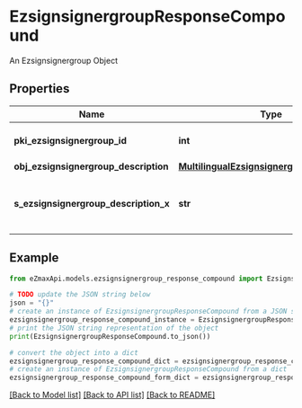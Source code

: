 # EzsignsignergroupResponseCompound

An Ezsignsignergroup Object

## Properties

Name | Type | Description | Notes
------------ | ------------- | ------------- | -------------
**pki_ezsignsignergroup_id** | **int** | The unique ID of the Ezsignsignergroup | 
**obj_ezsignsignergroup_description** | [**MultilingualEzsignsignergroupDescription**](MultilingualEzsignsignergroupDescription.md) |  | 
**s_ezsignsignergroup_description_x** | **str** | The Description of the Ezsignsignergroup in the language of the requester | [optional] 

## Example

```python
from eZmaxApi.models.ezsignsignergroup_response_compound import EzsignsignergroupResponseCompound

# TODO update the JSON string below
json = "{}"
# create an instance of EzsignsignergroupResponseCompound from a JSON string
ezsignsignergroup_response_compound_instance = EzsignsignergroupResponseCompound.from_json(json)
# print the JSON string representation of the object
print(EzsignsignergroupResponseCompound.to_json())

# convert the object into a dict
ezsignsignergroup_response_compound_dict = ezsignsignergroup_response_compound_instance.to_dict()
# create an instance of EzsignsignergroupResponseCompound from a dict
ezsignsignergroup_response_compound_form_dict = ezsignsignergroup_response_compound.from_dict(ezsignsignergroup_response_compound_dict)
```
[[Back to Model list]](../README.md#documentation-for-models) [[Back to API list]](../README.md#documentation-for-api-endpoints) [[Back to README]](../README.md)


